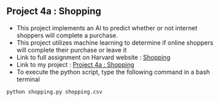 ## Project 4a : Shopping <br/>
- This project implements an AI to predict whether or not internet shoppers will complete a purchase. <br/>
- This project utilizes machine learning to determine if online shoppers will complete their purchase or leave it
- Link to full assignment on Harvard website : [Shopping](https://cs50.harvard.edu/ai/2020/projects/4/shopping/) <br/>
- Link to my project : [Project 4a : Shopping](https://github.com/Lim-Calculus/Project-CS50AI/tree/main/Week%204%20:%20Learning/Project%204a%20:%20Shopping) <br/>
- To execute the python script, type the following command in a bash terminal
```bash
python shopping.py shopping.csv
```
